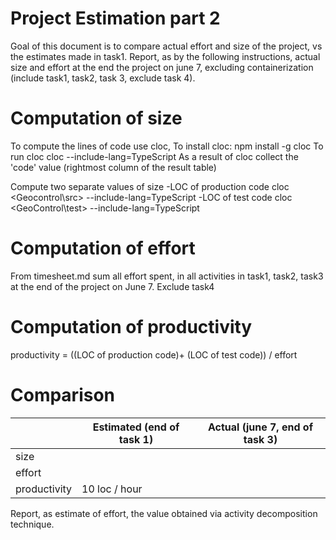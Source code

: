 # Project Estimation part 2



Goal of this document is to compare actual effort and size of the project, vs the estimates made in task1.
Report, as by the following instructions, actual size and effort at the end the project on june 7, 
excluding containerization (include task1, task2, task 3, exclude task 4).

# Computation of size

To compute the lines of code use cloc,
To install cloc:
           npm install -g cloc 
To run cloc
           cloc <directory containing ts files> --include-lang=TypeScript
As a result of cloc collect the 'code' value (rightmost column of the result table)
        

Compute two separate values of size
-LOC of production code     cloc <Geocontrol\src> --include-lang=TypeScript
-LOC of test code      cloc <GeoControl\test> --include-lang=TypeScript


# Computation of effort 
From timesheet.md sum all effort spent, in all activities in task1, task2, task3 at the end of the project on June 7. Exclude task4

# Computation of productivity

productivity = ((LOC of production code)+ (LOC of test code)) / effort


# Comparison

|                                        | Estimated (end of task 1) | Actual (june 7, end of task 3)|
| -------------------------------------------------------------------------------- | -------- |----|
| size  |||
| effort |||
| productivity  | 10 loc / hour ||


Report, as estimate of effort, the value obtained via activity decomposition technique.



